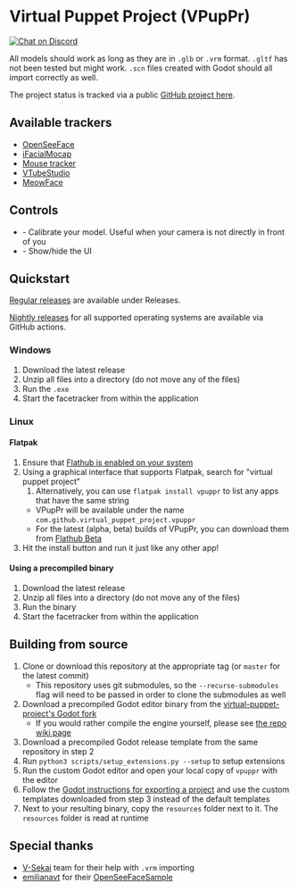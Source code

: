 # Virtual Puppet Project (VPupPr)

[![Chat on Discord](https://img.shields.io/discord/853476898071117865?label=chat&logo=discord)](https://discord.gg/6mcdWWBkrr)

All models should work as long as they are in `.glb` or `.vrm` format. `.gltf` has not been tested but might work. `.scn` files created with Godot should all import correctly as well.

The project status is tracked via a public [GitHub project here](https://github.com/orgs/virtual-puppet-project/projects/1/views/2).

## Available trackers

* [OpenSeeFace](https://github.com/emilianavt/OpenSeeFace)
* [iFacialMocap](https://www.ifacialmocap.com/)
* [Mouse tracker](https://github.com/virtual-puppet-project/mouse-tracker)
* [VTubeStudio](https://github.com/virtual-puppet-project/vtube-studio-tracker)
* [MeowFace](https://github.com/virtual-puppet-project/meowface-tracker)

## Controls

* <spacebar> - Calibrate your model. Useful when your camera is not directly in front of you
* <escape> - Show/hide the UI

## Quickstart

[Regular releases](https://github.com/virtual-puppet-project/vpuppr/releases) are available under Releases.

[Nightly releases](https://github.com/virtual-puppet-project/vpuppr/actions/workflows/nightly-release.yml) for
all supported operating systems are available via GitHub actions.

### Windows

1. Download the latest release
2. Unzip all files into a directory (do not move any of the files)
3. Run the `.exe`
4. Start the facetracker from within the application

### Linux

#### Flatpak

1. Ensure that [Flathub is enabled on your system](https://flatpak.org/setup/)
2. Using a graphical interface that supports Flatpak, search for "virtual puppet project"
   1. Alternatively, you can use `flatpak install vpuppr` to list any apps that have the same string
   * VPupPr will be available under the name `com.github.virtual_puppet_project.vpuppr`
   * For the latest (alpha, beta) builds of VPupPr, you can download them from [Flathub Beta](https://beta.flathub.org/)
4. Hit the install button and run it just like any other app!

#### Using a precompiled binary

1. Download the latest release
2. Unzip all files into a directory (do not move any of the files)
3. Run the binary
4. Start the facetracker from within the application

## Building from source

1. Clone or download this repository at the appropriate tag (or `master` for the latest commit)
   * This repository uses git submodules, so the `--recurse-submodules` flag will need to be passed in order to clone the submodules as well
2. Download a precompiled Godot editor binary from the [virtual-puppet-project's Godot fork](https://github.com/virtual-puppet-project/godot-builds/releases/tag/latest)
   * If you would rather compile the engine yourself, please see [the repo wiki page](https://github.com/virtual-puppet-project/vpuppr/wiki/1.-Building-the-Godot-Fork)
3. Download a precompiled Godot release template from the same repository in step 2
4. Run `python3 scripts/setup_extensions.py --setup` to setup extensions
5. Run the custom Godot editor and open your local copy of `vpuppr` with the editor
6. Follow the [Godot instructions for exporting a project](https://docs.godotengine.org/en/stable/tutorials/export/exporting_projects.html) and use the custom templates downloaded from step 3 instead of the default templates
7. Next to your resulting binary, copy the `resources` folder next to it. The `resources` folder is read at runtime

## Special thanks
* [V-Sekai](https://github.com/V-Sekai) team for their help with `.vrm` importing
* [emilianavt](https://github.com/emilianavt) for their [OpenSeeFaceSample](https://github.com/emilianavt/OpenSeeFaceSample)
